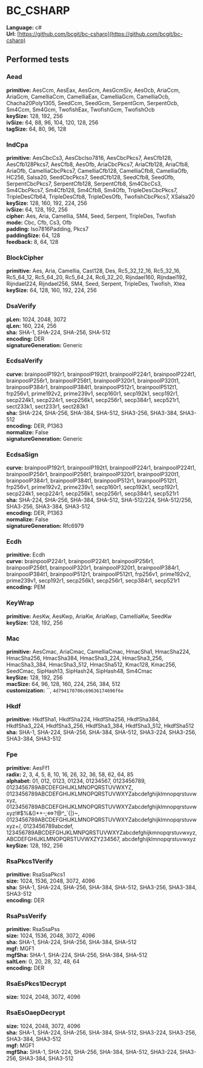 # BC_CSHARP

**Language:** c#\
**Url:**
[https://github.com/bcgit/bc-csharp](https://github.com/bcgit/bc-csharp)

## Performed tests

### Aead

**primitive:** AesCcm, AesEax, AesGcm, AesGcmSiv, AesOcb, AriaCcm, AriaGcm,
CamelliaCcm, CamelliaEax, CamelliaGcm, CamelliaOcb, Chacha20Poly1305, SeedCcm,
SeedGcm, SerpentGcm, SerpentOcb, Sm4Ccm, Sm4Gcm, TwofishEax, TwofishGcm,
TwofishOcb\
**keySize:** 128, 192, 256\
**ivSize:** 64, 88, 96, 104, 120, 128, 256\
**tagSize:** 64, 80, 96, 128

### IndCpa

**primitive:** AesCbcCs3, AesCbcIso7816, AesCbcPkcs7, AesCfb128, AesCfb128Pkcs7,
AesCfb8, AesOfb, AriaCbcPkcs7, AriaCfb128, AriaCfb8, AriaOfb, CamelliaCbcPkcs7,
CamelliaCfb128, CamelliaCfb8, CamelliaOfb, HC256, Salsa20, SeedCbcPkcs7,
SeedCfb128, SeedCfb8, SeedOfb, SerpentCbcPkcs7, SerpentCfb128, SerpentCfb8,
Sm4CbcCs3, Sm4CbcPkcs7, Sm4Cfb128, Sm4Cfb8, Sm4Ofb, TripleDesCbcPkcs7,
TripleDesCfb64, TripleDesCfb8, TripleDesOfb, TwofishCbcPkcs7, XSalsa20\
**keySize:** 128, 160, 192, 224, 256\
**ivSize:** 64, 128, 192, 256\
**cipher:** Aes, Aria, Camellia, SM4, Seed, Serpent, TripleDes, Twofish\
**mode:** Cbc, Cfb, Cs3, Ofb\
**padding:** Iso7816Padding, Pkcs7\
**paddingSize:** 64, 128\
**feedback:** 8, 64, 128

### BlockCipher

**primitive:** Aes, Aria, Camellia, Cast128, Des, Rc5_32_12_16, Rc5_32_16,
Rc5_64_12, Rc5_64_20, Rc5_64_24, Rc6_32_20, Rijndael160, Rijndael192,
Rijndael224, Rijndael256, SM4, Seed, Serpent, TripleDes, Twofish, Xtea\
**keySize:** 64, 128, 160, 192, 224, 256

### DsaVerify

**pLen:** 1024, 2048, 3072\
**qLen:** 160, 224, 256\
**sha:** SHA-1, SHA-224, SHA-256, SHA-512\
**encoding:** DER\
**signatureGeneration:** Generic

### EcdsaVerify

**curve:** brainpoolP192r1, brainpoolP192t1, brainpoolP224r1, brainpoolP224t1,
brainpoolP256r1, brainpoolP256t1, brainpoolP320r1, brainpoolP320t1,
brainpoolP384r1, brainpoolP384t1, brainpoolP512r1, brainpoolP512t1, frp256v1,
prime192v2, prime239v1, secp160r1, secp192k1, secp192r1, secp224k1, secp224r1,
secp256k1, secp256r1, secp384r1, secp521r1, sect233k1, sect233r1, sect283k1\
**sha:** SHA-224, SHA-256, SHA-384, SHA-512, SHA3-256, SHA3-384, SHA3-512\
**encoding:** DER, P1363\
**normalize:** False\
**signatureGeneration:** Generic

### EcdsaSign

**curve:** brainpoolP192r1, brainpoolP192t1, brainpoolP224r1, brainpoolP224t1,
brainpoolP256r1, brainpoolP256t1, brainpoolP320r1, brainpoolP320t1,
brainpoolP384r1, brainpoolP384t1, brainpoolP512r1, brainpoolP512t1, frp256v1,
prime192v2, prime239v1, secp160r1, secp192k1, secp192r1, secp224k1, secp224r1,
secp256k1, secp256r1, secp384r1, secp521r1\
**sha:** SHA-224, SHA-256, SHA-384, SHA-512, SHA-512/224, SHA-512/256, SHA3-256,
SHA3-384, SHA3-512\
**encoding:** DER, P1363\
**normalize:** False\
**signatureGeneration:** Rfc6979

### Ecdh

**primitive:** Ecdh\
**curve:** brainpoolP224r1, brainpoolP224t1, brainpoolP256r1, brainpoolP256t1,
brainpoolP320r1, brainpoolP320t1, brainpoolP384r1, brainpoolP384t1,
brainpoolP512r1, brainpoolP512t1, frp256v1, prime192v2, prime239v1, secp192r1,
secp256k1, secp256r1, secp384r1, secp521r1\
**encoding:** PEM

### KeyWrap

**primitive:** AesKw, AesKwp, AriaKw, AriaKwp, CamelliaKw, SeedKw\
**keySize:** 128, 192, 256

### Mac

**primitive:** AesCmac, AriaCmac, CamelliaCmac, HmacSha1, HmacSha224,
HmacSha256, HmacSha384, HmacSha3_224, HmacSha3_256, HmacSha3_384, HmacSha3_512,
HmacSha512, Kmac128, Kmac256, SeedCmac, SipHash13, SipHash24, SipHash48,
Sm4Cmac\
**keySize:** 128, 192, 256\
**macSize:** 64, 96, 128, 160, 224, 256, 384, 512\
**customization:** \`\`, `4d794170706c69636174696f6e`

### Hkdf

**primitive:** HkdfSha1, HkdfSha224, HkdfSha256, HkdfSha384, HkdfSha3_224,
HkdfSha3_256, HkdfSha3_384, HkdfSha3_512, HkdfSha512\
**sha:** SHA-1, SHA-224, SHA-256, SHA-384, SHA-512, SHA3-224, SHA3-256,
SHA3-384, SHA3-512

### Fpe

**primitive:** AesFf1\
**radix:** 2, 3, 4, 5, 8, 10, 16, 26, 32, 36, 58, 62, 64, 85\
**alphabet:** 01, 012, 0123, 01234, 01234567, 0123456789,
0123456789ABCDEFGHIJKLMNOPQRSTUVWXYZ,
0123456789ABCDEFGHIJKLMNOPQRSTUVWXYZabcdefghijklmnopqrstuvwxyz,
0123456789ABCDEFGHIJKLMNOPQRSTUVWXYZabcdefghijklmnopqrstuvwxyz!#$%&()\*+-;\<=>?@^\_\`{|}~,
0123456789ABCDEFGHIJKLMNOPQRSTUVWXYZabcdefghijklmnopqrstuvwxyz+/,
0123456789abcdef, 123456789ABCDEFGHJKLMNPQRSTUVWXYZabcdefghijkmnopqrstuvwxyz,
ABCDEFGHIJKLMNOPQRSTUVWXZY234567, abcdefghijklmnopqrstuvwxyz\
**keySize:** 128, 192, 256

### RsaPkcs1Verify

**primitive:** RsaSsaPkcs1\
**size:** 1024, 1536, 2048, 3072, 4096\
**sha:** SHA-1, SHA-224, SHA-256, SHA-384, SHA-512, SHA3-256, SHA3-384,
SHA3-512\
**encoding:** DER

### RsaPssVerify

**primitive:** RsaSsaPss\
**size:** 1024, 1536, 2048, 3072, 4096\
**sha:** SHA-1, SHA-224, SHA-256, SHA-384, SHA-512\
**mgf:** MGF1\
**mgfSha:** SHA-1, SHA-224, SHA-256, SHA-384, SHA-512\
**saltLen:** 0, 20, 28, 32, 48, 64\
**encoding:** DER

### RsaEsPkcs1Decrypt

**size:** 1024, 2048, 3072, 4096

### RsaEsOaepDecrypt

**size:** 1024, 2048, 3072, 4096\
**sha:** SHA-1, SHA-224, SHA-256, SHA-384, SHA-512, SHA3-224, SHA3-256,
SHA3-384, SHA3-512\
**mgf:** MGF1\
**mgfSha:** SHA-1, SHA-224, SHA-256, SHA-384, SHA-512, SHA3-224, SHA3-256,
SHA3-384, SHA3-512

